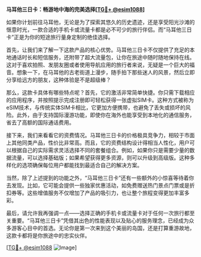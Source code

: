 **马耳他三日卡：畅游地中海的完美选择[[TG💪+ @esim1088](https://t.me/s/esim1088)]**

如果你计划前往马耳他，无论是为了探索其悠久的历史遗迹，还是享受阳光沙滩的惬意时光，一款合适的手机卡或流量卡都是必不可少的旅行伴侣。而“马耳他三日卡”正是为你的短途旅行量身定制的绝佳选择。

首先，让我们来了解一下这款产品的核心优势。马耳他三日卡不仅提供了充足的本地通话时长和短信服务，还附带了超大流量包，让你在旅途中随时随地保持在线。这对于喜欢拍照、发朋友圈或者使用导航应用的旅行者来说，无疑是一个巨大的福音。想象一下，在马耳他的古老街道上漫步，随手拍下那些迷人的风景，然后立即分享给远方的朋友，这种体验是不是超级棒？

那么，这款卡具体有哪些特点呢？首先，它的激活非常简单快捷。你只需下载相应的应用程序，并按照提示完成注册即可轻松获得一张虚拟SIM卡。这种方式被称为eSIM技术，与传统实体SIM卡相比，它更加方便携带，也避免了丢失或损坏的风险。此外，由于支持国际漫游功能，即使你在海外也能享受到本地化的通信服务，省去了高额的国际通话费用。

接下来，我们来看看它的资费情况。马耳他三日卡的价格极具竞争力，相较于市面上其他同类产品，性价比非常高。而且，它的资费结构设计得相当人性化，用户可以根据自己的实际需求灵活选择不同的套餐组合。例如，如果你只是需要少量的数据流量，可以选择基础版；如果希望获得更多资源，则可以升级到高级版。这种多样化的选项确保每位用户都能找到最适合自己的解决方案。

当然，除了上述提到的功能之外，“马耳他三日卡”还有一些额外的小惊喜等待着你去发现。比如，它可能会提供一些独家优惠活动，如免费赠送热门景点门票或是折扣券等。这些增值服务不仅增加了产品的吸引力，也让整个旅程变得更加丰富多彩。

最后，请允许我再强调一点——选择正确的手机卡或流量卡对于任何一次旅行都至关重要。“马耳他三日卡”凭借其出色的性能表现以及贴心的服务理念，已经成为众多游客心目中的首选。无论你是第一次来到这个美丽的岛国，还是打算重游故地，这款卡都将是你旅途中的忠实伙伴。

[[TG💪+ @esim1088](https://t.me/s/esim1088) ![Image](https://i.postimg.cc/4NQfJmqS/Snipaste-2025-05-13-00-14-12.png)]